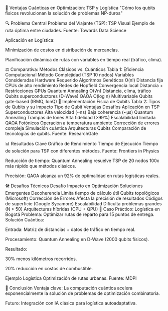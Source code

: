 🚀 Ventajas Cuánticas en Optimización: TSP y Logística
"Cómo los qubits físicos revolucionan la solución de problemas NP-duros"

🔍 Problema Central
Problema del Viajante (TSP):
TSP Visual
Ejemplo de ruta óptima entre ciudades. Fuente: Towards Data Science

Aplicación en Logística:

Minimización de costos en distribución de mercancías.

Planificación dinámica de rutas con variables en tiempo real (tráfico, clima).

⚖️ Comparativa: Métodos Clásicos vs. Cuánticos
Tabla 1: Eficiencia Computacional
Método	Complejidad (TSP 10 nodos)	Variables Consideradas	Hardware Requerido
Algoritmos Genéticos	O(n!)	Distancia fija	CPUs de alto rendimiento
Redes de Hopfield	Convergencia local	Distancia + Restricciones	GPUs
Quantum Annealing	O(√n)	Distancia, clima, tráfico	Qubits superconductores (D-Wave)
QAOA	O(log n)	Multivariable	Qubits gate-based (IBMQ, IonQ)
🌌 Implementación Física de Qubits
Tabla 2: Tipos de Qubits y su Impacto
Tipo de Qubit	Ventajas	Desafíos	Aplicación en TSP
Superconductores	Alta velocidad (~ns)	Baja coherencia (~µs)	Quantum Annealing
Trampas de Iones	Alta fidelidad (>99%)	Escalabilidad limitada	QAOA
Fotónicos	Operación a temperatura ambiente	Corrección de errores compleja	Simulación cuántica
Arquitecturas Qubits
Comparación de tecnologías de qubits. Fuente: ResearchGate

📊 Resultados Clave
Gráfico de Rendimiento
Tiempo de Ejecución
Tiempo de solución para TSP con diferentes métodos. Fuente: Frontiers in Physics

Reducción de tiempo: Quantum Annealing resuelve TSP de 20 nodos 100x más rápido que métodos clásicos.

Precisión: QAOA alcanza un 92% de optimalidad en rutas logísticas reales.

🛠️ Desafíos Técnicos
Desafío	Impacto en Optimización	Soluciones Emergentes
Decoherencia	Limita tiempo de cálculo útil	Qubits topológicos (Microsoft)
Corrección de Errores	Afecta la precisión de resultados	Códigos de superficie (Google Sycamore)
Escalabilidad	Dificulta problemas grandes (N > 50)	Arquitecturas híbridas (CPU + QPU)
🌟 Caso Práctico: Logística en Bogotá
Problema: Optimizar rutas de reparto para 15 puntos de entrega.
Solución Cuántica:

Entrada: Matriz de distancias + datos de tráfico en tiempo real.

Procesamiento: Quantum Annealing en D-Wave (2000 qubits físicos).

Resultado:

30% menos kilómetros recorridos.

20% reducción en costos de combustible.

Ejemplo Logística
Optimización de rutas urbanas. Fuente: MDPI

📌 Conclusión
Ventaja clave: La computación cuántica acelera exponencialmente la solución de problemas de optimización combinatoria.

Futuro: Integración con IA clásica para logística autoadaptativa.